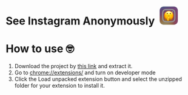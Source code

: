 # See Instagram Anonymously&nbsp;&nbsp;<img src="/icon.png" width="48">

# How to use 🤓
1. Download the project by [this link](https://github.com/omidnikrah/anonymous-instagram-story-seen/archive/master.zip) and extract it.
2. Go to [chrome://extensions/](chrome://extensions/) and turn on developer mode
3. Click the Load unpacked extension button and select the unzipped folder for your extension to install it.
